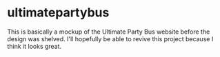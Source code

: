 # ultimatepartybus
This is basically a mockup of the Ultimate Party Bus website before the design was shelved. I'll hopefully be able to revive this project because I think it looks great.

